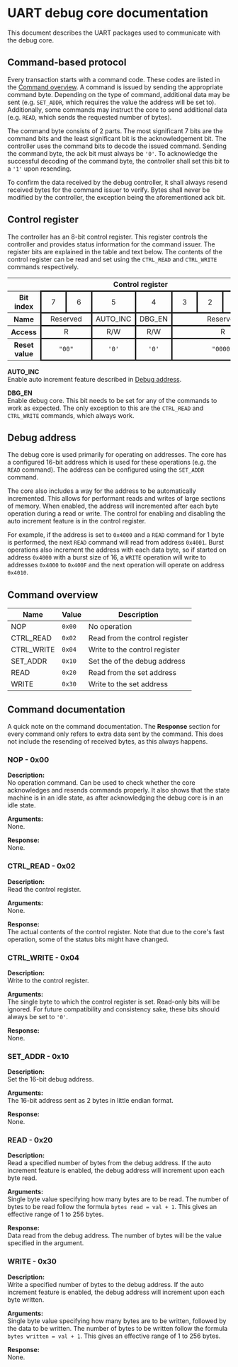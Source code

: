 # UART debug core documentation

This document describes the UART packages used to communicate with the debug
core.

## Command-based protocol

Every transaction starts with a command code.
These codes are listed in the [Command overview](#command-overview).
A command is issued by sending the appropriate command byte.
Depending on the type of command,
additional data may be sent
(e.g. `SET_ADDR`, which requires the value the address will be set to).
Additionally, some commands may instruct the core to send additional data
(e.g. `READ`, which sends the requested number of bytes).

The command byte consists of 2 parts.
The most significant 7 bits are the command bits and
the least significant bit is the acknowledgement bit.
The controller uses the command bits to decode the issued command.
Sending the command byte, the ack bit must always be `'0'`.
To acknowledge the successful decoding of the command byte,
the controller shall set this bit to a `'1'` upon resending.

To confirm the data received by the debug controller,
it shall always resend received bytes for the command issuer to verify.
Bytes shall never be modified by the controller,
the exception being the aforementioned ack bit.

## Control register

The controller has an 8-bit control register.
This register controls the controller and provides status information for the command issuer.
The register bits are explained in the table and text below.
The contents of the control register can be read and set using the `CTRL_READ` and `CTRL_WRITE` commands respectively.

<table class="bitfield-description">
    <thead>
        <tr>
            <th class="center-text" colspan="32">Control register</th>
        </tr>
    </thead>
    <tbody>
        <tr class="bitfield-bits">
            <th>Bit index</th>
            <td>7</td>
            <td>6</td>
            <td>5</td>
            <td>4</td>
            <td>3</td>
            <td>2</td>
            <td>1</td>
            <td>0</td>
        </tr>
        <tr>
            <th>Name</th>
            <td class="center-text" colspan="2">Reserved</td>
            <td class="center-text">AUTO_INC</td>
            <td class="center-text">DBG_EN</td>
            <td class="center-text" colspan="4">Reserved</td>
        </tr>
        <tr>
            <th>Access</th>
            <td class="center-text" colspan="2">R</td>
            <td class="center-text">R/W</td>
            <td class="center-text">R/W</td>
            <td class="center-text" colspan="4">R</td>
        </tr>
        <tr>
            <th>Reset value</th>
            <td class="center-text" colspan="2"><code>"00"</code></td>
            <td class="center-text"><code>'0'</code></td>
            <td class="center-text"><code>'0'</code></td>
            <td class="center-text" colspan="4"><code>"0000"</code></td>
        </tr>
    </tbody>
</table>

<style>
    .center-text {
        text-align: center;
    }

    .bitfield-description td {
        border-style: solid;
        text-align: center;
        min-width: 3rem;
    }

    .bitfield-bits td {
        padding: 0.2rem;
    }
</style>

**AUTO_INC**  
Enable auto increment feature described in [Debug address](#debug-address).

**DBG_EN**  
Enable debug core.
This bit needs to be set for any of the commands to work as expected.
The only exception to this are the `CTRL_READ` and `CTRL_WRITE` commands,
which always work.

## Debug address

The debug core is used primarily for operating on addresses.
The core has a configured 16-bit address which is used for these operations
(e.g. the `READ` command).
The address can be configured using the `SET_ADDR` command.

The core also includes a way for the address to be automatically incremented.
This allows for performant reads and writes of large sections of memory.
When enabled, the address will incremented after each byte operation during a
read or write.
The control for enabling and disabling the auto increment feature is in the control register.

For example, if the address is set to `0x4000` and a `READ` command for 1 byte is performed,
the next `READ` command will read from address `0x4001`.
Burst operations also increment the address with each data byte,
so if started on address `0x4000` with a burst size of 16,
a `WRITE` operation will write to addresses `0x4000` to `0x400F`
and the next operation will operate on address `0x4010`.

## Command overview

| Name       | Value  | Description                    |
| ---------- | ------ | ------------------------------ |
| NOP        | `0x00` | No operation                   |
| CTRL_READ  | `0x02` | Read from the control register |
| CTRL_WRITE | `0x04` | Write to the control register  |
| SET_ADDR   | `0x10` | Set the of the debug address   |
| READ       | `0x20` | Read from the set address      |
| WRITE      | `0x30` | Write to the set address       |

## Command documentation

A quick note on the command documentation.
The **Response** section for every command only refers to extra data sent by the command.
This does not include the resending of received bytes,
as this always happens.

### NOP - 0x00

**Description:**  
No operation command.
Can be used to check whether the core acknowledges and resends commands properly.
It also shows that the state machine is in an idle state,
as after acknowledging the debug core is in an idle state.

**Arguments:**  
None.

**Response:**  
None.

### CTRL_READ - 0x02

**Description:**  
Read the control register.

**Arguments:**  
None.

**Response:**  
The actual contents of the control register.
Note that due to the core's fast operation,
some of the status bits might have changed.

### CTRL_WRITE - 0x04

**Description:**  
Write to the control register.

**Arguments:**  
The single byte to which the control register is set.
Read-only bits will be ignored.
For future compatibility and consistency sake,
these bits should always be set to `'0'`.

**Response:**  
None.

### SET_ADDR - 0x10

**Description:**  
Set the 16-bit debug address.

**Arguments:**  
The 16-bit address sent as 2 bytes in little endian format.

**Response:**  
None.

### READ - 0x20

**Description:**  
Read a specified number of bytes from the debug address.
If the auto increment feature is enabled,
the debug address will increment upon each byte read.

**Arguments:**  
Single byte value specifying how many bytes are to be read.
The number of bytes to be read follow the formula `bytes read = val + 1`.
This gives an effective range of 1 to 256 bytes.

**Response:**  
Data read from the debug address.
The number of bytes will be the value specified in the argument.

### WRITE - 0x30

**Description:**  
Write a specified number of bytes to the debug address.
If the auto increment feature is enabled,
the debug address will increment upon each byte written.

**Arguments:**  
Single byte value specifying how many bytes are to be written,
followed by the data to be written.
The number of bytes to be written follow the formula `bytes written = val + 1`.
This gives an effective range of 1 to 256 bytes.

**Response:**  
None.
